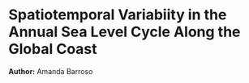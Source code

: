 # Spatiotemporal Variabiity in the Annual Sea Level Cycle Along the Global Coast

**Author:** Amanda Barroso
